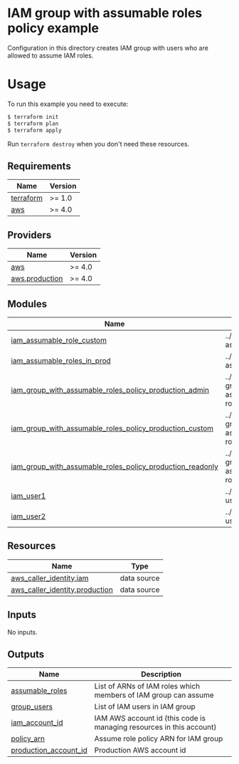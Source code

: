 # IAM group with assumable roles policy example

Configuration in this directory creates IAM group with users who are allowed to assume IAM roles.

# Usage

To run this example you need to execute:

```bash
$ terraform init
$ terraform plan
$ terraform apply
```

Run `terraform destroy` when you don't need these resources.


## Requirements

| Name | Version |
|------|---------|
| <a name="requirement_terraform"></a> [terraform](#requirement\_terraform) | >= 1.0 |
| <a name="requirement_aws"></a> [aws](#requirement\_aws) | >= 4.0 |

## Providers

| Name | Version |
|------|---------|
| <a name="provider_aws"></a> [aws](#provider\_aws) | >= 4.0 |
| <a name="provider_aws.production"></a> [aws.production](#provider\_aws.production) | >= 4.0 |

## Modules

| Name | Source | Version |
|------|--------|---------|
| <a name="module_iam_assumable_role_custom"></a> [iam\_assumable\_role\_custom](#module\_iam\_assumable\_role\_custom) | ../../modules/iam-assumable-role | n/a |
| <a name="module_iam_assumable_roles_in_prod"></a> [iam\_assumable\_roles\_in\_prod](#module\_iam\_assumable\_roles\_in\_prod) | ../../modules/iam-assumable-roles | n/a |
| <a name="module_iam_group_with_assumable_roles_policy_production_admin"></a> [iam\_group\_with\_assumable\_roles\_policy\_production\_admin](#module\_iam\_group\_with\_assumable\_roles\_policy\_production\_admin) | ../../modules/iam-group-with-assumable-roles-policy | n/a |
| <a name="module_iam_group_with_assumable_roles_policy_production_custom"></a> [iam\_group\_with\_assumable\_roles\_policy\_production\_custom](#module\_iam\_group\_with\_assumable\_roles\_policy\_production\_custom) | ../../modules/iam-group-with-assumable-roles-policy | n/a |
| <a name="module_iam_group_with_assumable_roles_policy_production_readonly"></a> [iam\_group\_with\_assumable\_roles\_policy\_production\_readonly](#module\_iam\_group\_with\_assumable\_roles\_policy\_production\_readonly) | ../../modules/iam-group-with-assumable-roles-policy | n/a |
| <a name="module_iam_user1"></a> [iam\_user1](#module\_iam\_user1) | ../../modules/iam-user | n/a |
| <a name="module_iam_user2"></a> [iam\_user2](#module\_iam\_user2) | ../../modules/iam-user | n/a |

## Resources

| Name | Type |
|------|------|
| [aws_caller_identity.iam](https://registry.terraform.io/providers/hashicorp/aws/latest/docs/data-sources/caller_identity) | data source |
| [aws_caller_identity.production](https://registry.terraform.io/providers/hashicorp/aws/latest/docs/data-sources/caller_identity) | data source |

## Inputs

No inputs.

## Outputs

| Name | Description |
|------|-------------|
| <a name="output_assumable_roles"></a> [assumable\_roles](#output\_assumable\_roles) | List of ARNs of IAM roles which members of IAM group can assume |
| <a name="output_group_users"></a> [group\_users](#output\_group\_users) | List of IAM users in IAM group |
| <a name="output_iam_account_id"></a> [iam\_account\_id](#output\_iam\_account\_id) | IAM AWS account id (this code is managing resources in this account) |
| <a name="output_policy_arn"></a> [policy\_arn](#output\_policy\_arn) | Assume role policy ARN for IAM group |
| <a name="output_production_account_id"></a> [production\_account\_id](#output\_production\_account\_id) | Production AWS account id |
